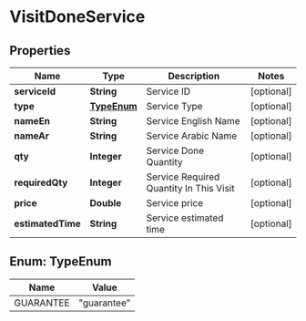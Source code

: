 
# VisitDoneService

## Properties
Name | Type | Description | Notes
------------ | ------------- | ------------- | -------------
**serviceId** | **String** | Service ID |  [optional]
**type** | [**TypeEnum**](#TypeEnum) | Service Type |  [optional]
**nameEn** | **String** | Service English Name |  [optional]
**nameAr** | **String** | Service Arabic Name |  [optional]
**qty** | **Integer** | Service Done Quantity |  [optional]
**requiredQty** | **Integer** | Service Required Quantity In This Visit |  [optional]
**price** | **Double** | Service price |  [optional]
**estimatedTime** | **String** | Service estimated time |  [optional]


<a name="TypeEnum"></a>
## Enum: TypeEnum
Name | Value
---- | -----
GUARANTEE | &quot;guarantee&quot;




